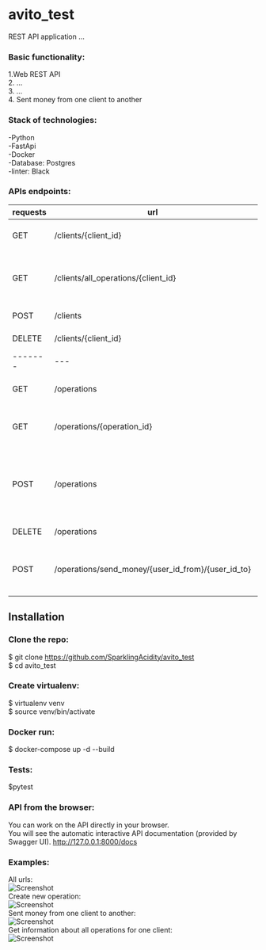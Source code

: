 # avito_test
REST API application ...<br>

### Basic functionality:<br>
1.Web REST API<br>
2. ...<br>
3. ...<br>
4. Sent money from one client to another<br>


### Stack of technologies:<br>
-Python <br>
-FastApi<br>
-Docker <br>
-Database: Postgres <br>
-linter: Black<br>


### APIs endpoints:<br>
| requests | url | description  |
| ------- | --- | --- |
| GET | /clients/{client_id} |  information about a client |
| GET | /clients/all_operations/{client_id} | information about all operations for one client |
| POST | /clients | create new client |
| DELETE | /clients/{client_id} | delete a client |
| ------- | --- | --- |
| GET | /operations | information about all operations |
| GET | /operations/{operation_id} | information about one operation by id |
| POST | /operations | create new operation (operation can be 'income' or 'outcome' kind) |
| DELETE | /operations | delete an operation |
| POST | /operations/send_money/{user_id_from}/{user_id_to} | Sent money from one client to another |


## Installation
### Clone the repo:<br>

$ git clone https://github.com/SparklingAcidity/avito_test <br>
$ cd avito_test <br>

### Create virtualenv:<br>
$ virtualenv venv<br>
$ source venv/bin/activate<br>

### Docker run:
$ docker-compose up -d --build<br>

### Tests: <br>
$pytest


### API from the browser:
You can work on the API directly in your browser.<br>
You will see the automatic interactive API documentation (provided by Swagger UI).
http://127.0.0.1:8000/docs <br>


### Examples:<br>
All urls:<br>
![Screenshot](https://github.com/SparklingAcidity/avito_test/blob/master/img_for_readme/1.png) <br>
Create new operation: <br>
![Screenshot](https://github.com/SparklingAcidity/avito_test/blob/master/img_for_readme/2.png) <br>
Sent money from one client to another: <br>
![Screenshot](https://github.com/SparklingAcidity/avito_test/blob/master/img_for_readme/3.png) <br>
Get information about all operations for one client: <br>
![Screenshot](https://github.com/SparklingAcidity/avito_test/blob/master/img_for_readme/4.png)<br><br>
